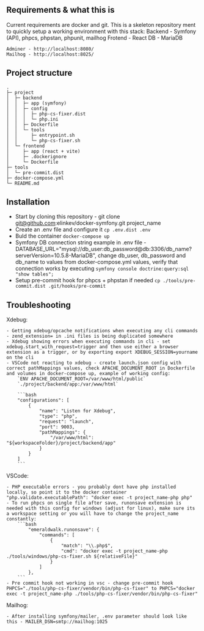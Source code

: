 ## Requirements & what this is
Current requirements are docker and git. This is a skeleton repository ment to quickly setup a working environment with this stack:
    Backend - Symfony (API), phpcs, phpstan, phpunit, mailhog
    Frotend - React
    DB - MariaDB

    Adminer - http://localhost:8080/
    Mailhog - http://localhost:8025/
    
## Project structure

```
.
├─ project
│  ├─ backend
│  │  ├─ app (symfony)
│  │  ├─ config
│  │  │  ├─ php-cs-fixer.dist
│  │  │  └─ php.ini
│  │  ├─ Dockerfile
│  │  └─ tools
│  │     ├─ entrypoint.sh
│  │     └─ php-cs-fixer.sh
│  └─ frontend
│     ├─ app (react + vite)
│     ├─ .dockerignore
│     └─ Dockerfile
├─ tools
│  └─ pre-commit.dist
├─ docker-compose.yml
└─ README.md

```

## Installation
- Start by cloning this repository - git clone git@github.com:elinkev/docker-symfony.git project_name
- Create an .env file and configure it `cp .env.dist .env`
- Buld the container `docker-compose up`
- Symfony DB connection string example in .env file - DATABASE_URL="mysql://db_user:db_password@db:3306/db_name?serverVersion=10.5.8-MariaDB", change db_user, db_password and db_name to values from docker-compose.yml values, verify that connection works by executing `symfony console doctrine:query:sql "show tables";`
- Setup pre-commit hook for phpcs + phpstan if needed `cp ./tools/pre-commit.dist .git/hooks/pre-commit` 


## Troubleshooting
Xdebug:

    - Getting xdebug/opcache notifications when executing any cli commands - zend_extension= in .ini files is being duplicated somewhere
    - Xdebug showing errors when executing commands in cli - set xdebug.start_with_request=trigger and then use either a browser extension as a trigger, or by exporting export XDEBUG_SESSION=yourname on the cli
    - VSCode not reacting to xdebug - create launch.json config with correct pathMappings values, check APACHE_DOCUMENT_ROOT in Dockerfile and volumes in docker-compose up, example of working config:
        `ENV APACHE_DOCUMENT_ROOT=/var/www/html/public`
        `./project/backend/app:/var/www/html`

        ```bash
        "configurations": [
            {
                "name": "Listen for Xdebug",
                "type": "php",
                "request": "launch",
                "port": 9003,
                "pathMappings": {
                    "/var/www/html": "${workspaceFolder}/project/backend/app"
                }
            }
        ]    
        ```

VSCode:

    - PHP executable errors - you probably dont have php installed locally, so point it to the docker container "php.validate.executablePath": "docker exec -t project_name-php php"
    - To run phpcs on single file after save, runonsave extension is needed with this config for windows (adjust for linux), make sure its a workspace setting or you will have to change the project_name constantly:
        ```bash
            "emeraldwalk.runonsave": {
                "commands": [
                    {
                        "match": "\\.php$",
                        "cmd": "docker exec -t project_name-php ./tools/windows/php-cs-fixer.sh ${relativeFile}"
                    }
                ]
            },
        ```
    - Pre commit hook not working in vsc - change pre-commit hook PHPCS="./tools/php-cs-fixer/vendor/bin/php-cs-fixer" to PHPCS="docker exec -t project_name-php ./tools/php-cs-fixer/vendor/bin/php-cs-fixer"
Mailhog:

    - After installing symfony/mailer, .env parameter should look like this - MAILER_DSN=smtp://mailhog:1025

